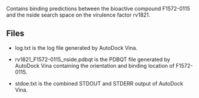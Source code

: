 Contains binding predictions between the bioactive compound F1572-0115 and the nside search space on the virulence factor rv1821.

## Files

- log.txt is the log file generated by AutoDock Vina.

- rv1821_F1572-0115_nside.pdbqt is the PDBQT file generated by AutoDock Vina containing the orientation and binding location of F1572-0115.

- stdoe.txt is the combined STDOUT and STDERR output of AutoDock Vina.

